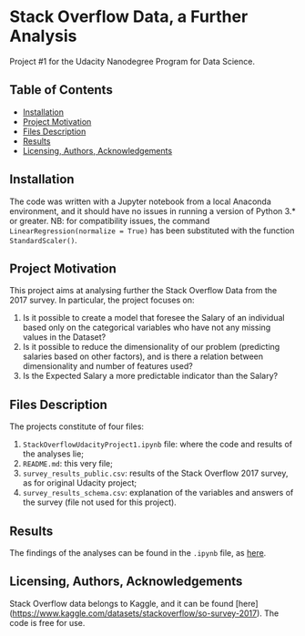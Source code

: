 # Stack Overflow Data, a Further Analysis
Project #1 for the Udacity Nanodegree Program for Data Science.

## Table of Contents
- [Installation](#installation)
- [Project Motivation](#project-motivation)
- [Files Description](#files-description)
- [Results](#results)
- [Licensing, Authors, Acknowledgements](#licensing-authors-acknowledgements)

## Installation
The code was written with a Jupyter notebook from a local Anaconda environment, and it should have no issues in running a version of Python 3.* or greater.
NB: for compatibility issues, the command `LinearRegression(normalize = True)` has been substituted with the function `StandardScaler()`.

## Project Motivation
This project aims at analysing further the Stack Overflow Data from the 2017 survey. 
In particular, the project focuses on:
1. Is it possible to create a model that foresee the Salary of an individual based only on the categorical variables who have not any missing values in the Dataset?
2. Is it possible to reduce the dimensionality of our problem (predicting salaries based on other factors), and is there a relation between dimensionality and number of features used?
3. Is the Expected Salary a more predictable indicator than the Salary?

## Files Description
The projects constitute of four files:
1. `StackOverflowUdacityProject1.ipynb` file: where the code and results of the analyses lie;
2. `README.md`: this very file;
3. `survey_results_public.csv`: results of the Stack Overflow 2017 survey, as for original Udacity project;
4. `survey_results_schema.csv`: explanation of the variables and answers of the survey (file not used for this project).

## Results
The findings of the analyses can be found in the `.ipynb` file, as [here](https://medium.com/@corrado.campodonico/data-science-the-devil-lies-in-details-e6598fa1d221).

## Licensing, Authors, Acknowledgements
Stack Overflow data belongs to Kaggle, and it can be found [here] (https://www.kaggle.com/datasets/stackoverflow/so-survey-2017).
The code is free for use.
